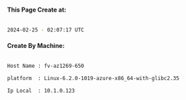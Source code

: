 
   
#### This Page Create at:

```bash

2024-02-25 - 02:07:17 UTC

```

#### Create By Machine:

```bash

Host Name : fv-az1269-650

platform  : Linux-6.2.0-1019-azure-x86_64-with-glibc2.35

Ip Local  : 10.1.0.123

```

